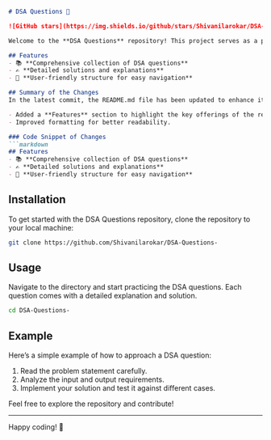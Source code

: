 ```markdown
# DSA Questions 🚀

![GitHub stars](https://img.shields.io/github/stars/Shivanilarokar/DSA-Questions-?style=social) ![Forks](https://img.shields.io/github/forks/Shivanilarokar/DSA-Questions-?style=social)

Welcome to the **DSA Questions** repository! This project serves as a platform for developers and learners to practice and enhance their skills in Data Structures and Algorithms (DSA). This repository is designed to help you improve your understanding of various data structures and algorithms through a collection of questions and solutions.

## Features
- 📚 **Comprehensive collection of DSA questions**
- ✍️ **Detailed solutions and explanations**
- 🧭 **User-friendly structure for easy navigation**

## Summary of the Changes
In the latest commit, the README.md file has been updated to enhance its structure and presentation. The following changes were made:

- Added a **Features** section to highlight the key offerings of the repository.
- Improved formatting for better readability.

### Code Snippet of Changes
```markdown
## Features
- 📚 **Comprehensive collection of DSA questions**
- ✍️ **Detailed solutions and explanations**
- 🧭 **User-friendly structure for easy navigation**
```

## Installation
To get started with the DSA Questions repository, clone the repository to your local machine:

```bash
git clone https://github.com/Shivanilarokar/DSA-Questions-
```

## Usage
Navigate to the directory and start practicing the DSA questions. Each question comes with a detailed explanation and solution.

```bash
cd DSA-Questions-
```

## Example
Here’s a simple example of how to approach a DSA question:

1. Read the problem statement carefully.
2. Analyze the input and output requirements.
3. Implement your solution and test it against different cases.

Feel free to explore the repository and contribute!

---

Happy coding! 🎉
```